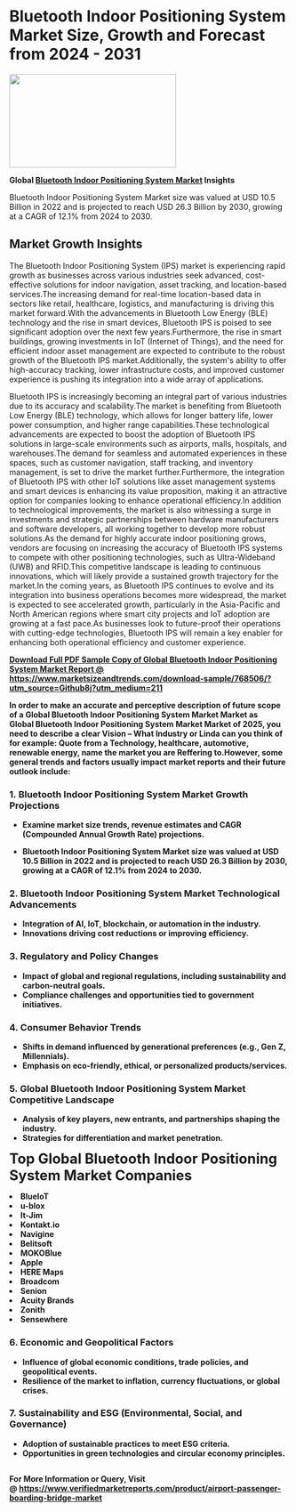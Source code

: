 <H1>Bluetooth Indoor Positioning System Market Size, Growth and Forecast from 2024 - 2031</H1><img class="aligncenter size-medium wp-image-584254" src="https://thirdeyenews.in/wp-content/uploads/2024/09/Global-Market-Research-300x168.jpeg" alt="" width="300" height="168" /><p><strong>Global&nbsp;<a href="https://www.marketsizeandtrends.com/download-sample/768506/?utm_source=Github8j?utm_medium=211">Bluetooth Indoor Positioning System Market</a> Insights</strong></p><p>Bluetooth Indoor Positioning System Market size was valued at USD 10.5 Billion in 2022 and is projected to reach USD 26.3 Billion by 2030, growing at a CAGR of 12.1% from 2024 to 2030.</p><p><h2>Market Growth Insights</h2> <p>The Bluetooth Indoor Positioning System (IPS) market is experiencing rapid growth as businesses across various industries seek advanced, cost-effective solutions for indoor navigation, asset tracking, and location-based services.The increasing demand for real-time location-based data in sectors like retail, healthcare, logistics, and manufacturing is driving this market forward.With the advancements in Bluetooth Low Energy (BLE) technology and the rise in smart devices, Bluetooth IPS is poised to see significant adoption over the next few years.Furthermore, the rise in smart buildings, growing investments in IoT (Internet of Things), and the need for efficient indoor asset management are expected to contribute to the robust growth of the Bluetooth IPS market.Additionally, the system's ability to offer high-accuracy tracking, lower infrastructure costs, and improved customer experience is pushing its integration into a wide array of applications.</p> <p><strong><a href="#"></a></strong></p> <p>Bluetooth IPS is increasingly becoming an integral part of various industries due to its accuracy and scalability.The market is benefiting from Bluetooth Low Energy (BLE) technology, which allows for longer battery life, lower power consumption, and higher range capabilities.These technological advancements are expected to boost the adoption of Bluetooth IPS solutions in large-scale environments such as airports, malls, hospitals, and warehouses.The demand for seamless and automated experiences in these spaces, such as customer navigation, staff tracking, and inventory management, is set to drive the market further.Furthermore, the integration of Bluetooth IPS with other IoT solutions like asset management systems and smart devices is enhancing its value proposition, making it an attractive option for companies looking to enhance operational efficiency.In addition to technological improvements, the market is also witnessing a surge in investments and strategic partnerships between hardware manufacturers and software developers, all working together to develop more robust solutions.As the demand for highly accurate indoor positioning grows, vendors are focusing on increasing the accuracy of Bluetooth IPS systems to compete with other positioning technologies, such as Ultra-Wideband (UWB) and RFID.This competitive landscape is leading to continuous innovations, which will likely provide a sustained growth trajectory for the market.In the coming years, as Bluetooth IPS continues to evolve and its integration into business operations becomes more widespread, the market is expected to see accelerated growth, particularly in the Asia-Pacific and North American regions where smart city projects and IoT adoption are growing at a fast pace.As businesses look to future-proof their operations with cutting-edge technologies, Bluetooth IPS will remain a key enabler for enhancing both operational efficiency and customer experience.</p> <p><strong><a href="#"></p><p><span class=""><strong>Download Full PDF Sample Copy of Global Bluetooth Indoor Positioning System Market Report</strong> @ <a href="https://www.marketsizeandtrends.com/download-sample/768506/?utm_source=Github8j?utm_medium=211" target="_blank">https://www.marketsizeandtrends.com/download-sample/768506/?utm_source=Github8j?utm_medium=211</a></span></p><p>In order to make an accurate and perceptive description of future scope of a Global&nbsp;Bluetooth Indoor Positioning System Market Market as Global&nbsp;Bluetooth Indoor Positioning System Market Market of 2025, you need to describe a clear Vision &ndash; What Industry or Linda can you think of for example: Quote from a Technology, healthcare, automotive, renewable energy, name the market you are Reffering to.However, some general trends and factors usually impact market reports and their future outlook include:</p><h3>1.&nbsp;<strong>Bluetooth Indoor Positioning System Market Growth Projections</strong></h3><ul><li>Examine market size trends, revenue estimates and CAGR (Compounded Annual Growth Rate) projections.</li><li><p>Bluetooth Indoor Positioning System Market size was valued at USD 10.5 Billion in 2022 and is projected to reach USD 26.3 Billion by 2030, growing at a CAGR of 12.1% from 2024 to 2030.</p></li></ul><h3>2.&nbsp;<strong>Bluetooth Indoor Positioning System Market Technological Advancements</strong></h3><ul><li>Integration of AI, IoT, blockchain, or automation in the industry.</li><li>Innovations driving cost reductions or improving efficiency.</li></ul><h3>3.&nbsp;<strong>Regulatory and Policy Changes</strong></h3><ul><li>Impact of global and regional regulations, including sustainability and carbon-neutral goals.</li><li>Compliance challenges and opportunities tied to government initiatives.</li></ul><h3>4.&nbsp;<strong>Consumer Behavior Trends</strong></h3><ul><li>Shifts in demand influenced by generational preferences (e.g., Gen Z, Millennials).</li><li>Emphasis on eco-friendly, ethical, or personalized products/services.</li></ul><h3>5.&nbsp;<strong>Global Bluetooth Indoor Positioning System Market Competitive Landscape</strong></h3><ul><li>Analysis of key players, new entrants, and partnerships shaping the industry.</li><li>Strategies for differentiation and market penetration.</li></ul><p data-pm-slice="1 1 []"><span style="color: inherit; font-family: inherit; font-size: 25px;">Top Global Bluetooth Indoor Positioning System Market Companies</span></p><div class="" data-test-id=""><p><li>BlueIoT</li><li> u-blox</li><li> It-Jim</li><li> Kontakt.io</li><li> Navigine</li><li> Belitsoft</li><li> MOKOBlue</li><li> Apple</li><li> HERE Maps</li><li> Broadcom</li><li> Senion</li><li> Acuity Brands</li><li> Zonith</li><li> Sensewhere</li></p></div><h3>6.&nbsp;<strong>Economic and Geopolitical Factors</strong></h3><ul><li>Influence of global economic conditions, trade policies, and geopolitical events.</li><li>Resilience of the market to inflation, currency fluctuations, or global crises.</li></ul><h3>7.&nbsp;<strong>Sustainability and ESG (Environmental, Social, and Governance)</strong></h3><ul><li>Adoption of sustainable practices to meet ESG criteria.</li><li>Opportunities in green technologies and circular economy principles.</li></ul><h2><strong style="font-size: 14px;">For More Information or Query, Visit @&nbsp;</strong><a style="background-color: #ffffff; font-size: 14px;" href="https://www.marketsizeandtrends.com/report/bluetooth-indoor-positioning-system-market/" target="_blank">https://www.verifiedmarketreports.com/product/airport-passenger-boarding-bridge-market</a></h2>